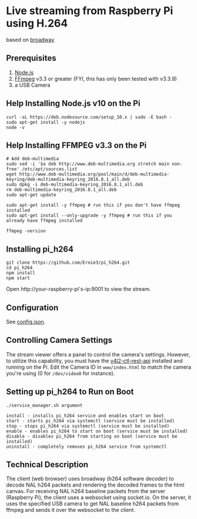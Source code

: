 # Live streaming from Raspberry Pi using H.264
based on [broadway](https://github.com/mbebenita/Broadway)

## Prerequisites
1. [Node.js](https://www.w3schools.com/nodejs/nodejs_raspberrypi.asp)
2. [FFmpeg](https://www.ffmpeg.org/) v3.3 or greater (FYI, this has only been tested with v3.3.9)
3. a USB Camera

## Help Installing Node.js v10 on the Pi
```
curl -sL https://deb.nodesource.com/setup_10.x | sudo -E bash -
sudo apt-get install -y nodejs
node -v
```

## Help Installing FFMPEG v3.3 on the Pi
```
# Add deb-multimedia
sudo sed -i '$a deb http://www.deb-multimedia.org stretch main non-free' /etc/apt/sources.list
wget http://www.deb-multimedia.org/pool/main/d/deb-multimedia-keyring/deb-multimedia-keyring_2016.8.1_all.deb
sudo dpkg -i deb-multimedia-keyring_2016.8.1_all.deb
rm deb-multimedia-keyring_2016.8.1_all.deb
sudo apt-get update

sudo apt-get install -y ffmpeg # run this if you don't have ffmpeg installed 
sudo apt-get install --only-upgrade -y ffmpeg # run this if you already have ffmpeg installed

ffmpeg -version
```

## Installing pi_h264
```
git clone https://github.com/Ernie3/pi_h264.git
cd pi_h264
npm install
npm start
```
Open http://your-raspberry-pi's-ip:9001 to view the stream.

## Configuration
See [config.json](https://github.com/Ernie3/pi_h264/blob/master/config.json).

## Controlling Camera Settings
The stream viewer offers a panel to control the camera's settings. However, to utilize this capability, you must have the [v4l2-ctl-rest-api](https://github.com/Ernie3/v4l2-ctl-rest-api) installed and running on the Pi. Edit the Camera ID  in `www/index.html` to match the camera you're using (0 for `/dev/video0` for instance).

## Setting up pi_h264 to Run on Boot
```
./service_manager.sh argument

install - installs pi_h264 service and enables start on boot
start - starts pi_h264 via systemctl (service must be installed)
stop - stops pi_h264 via systemctl (service must be installed)
enable - enables pi_h264 to start on boot (service must be installed)
disable - disables pi_h264 from starting on boot (service must be installed)
uninstall - completely removes pi_h264 service from systemctl
```

## Technical Description
The client (web browser) uses broadway (h264 software decoder) to decode NAL h264 packets and rendering the decoded frames to the html canvas. For receiving NAL h264 baseline packets from the server (Raspberry Pi), the client uses a websocket using socket.io. On the server, it uses the specified USB camera to get NAL baseline h264 packets from ffmpeg and sends it over the websocket to the client.  
